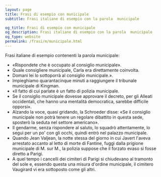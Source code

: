 ```yaml
---
layout: page
title: Frasi di esempio con municipale 
subtitle: Frasi italiane di esempio con la parola  municipale

og_title: Frasi di esempio con municipale 
og_description: Frasi italiane di esempio con la parola  municipale
og_type: website
permalink: /frasi/m/municipale.html
---
```


Frasi italiane di esempio contenenti la parola municipale:


- «Rispondete che è occupato al consiglio municipale».
- Quale consigliere municipale, Carla era direttamente coinvolta.
- Domani lei lo sottoporrà al consiglio municipale.».
- Impieghiamo quarantacinque minuti a raggiungere il tribunale municipale di Kingman.
- «Il fatto di cui parlate è un fatto di polizia municipale.
- Se il consiglio municipale dovesse approvare il decreto, per gli Alleati occidentali, che hanno una mentalità democratica, sarebbe difficile opporsi».
- Alzando la voce, quasi gridando, la Schroeder disse: «Se il consiglio municipale non potrà tenere un regolare dibattito in questa sede, sposterò la seduta nel settore americano».
- Il gendarme, senza rispondere al saluto, lo squadrò attentamente, lo seguì per un po' con gli occhi, quindi entrò nel palazzo municipale.
- Quando Jean Valjean, la notte stessa del giorno in cui Javert l'aveva arrestato accanto al letto di morte di Fantine, fuggì dalla prigione municipale di M. sur M., la polizia suppose che il forzato evaso si fosse diretto a Parigi.
- A quel tempo i cancelli dei cimiteri di Parigi si chiudevano al tramonto del sole e, essendo questa una misura d'ordine municipale, il cimitero Vaugirard vi era sottoposto come gli altri.
